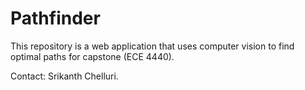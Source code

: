 # Pathfinder

This repository is a web application that uses computer vision to find optimal paths for capstone (ECE 4440).

Contact: Srikanth Chelluri.
